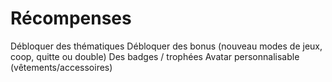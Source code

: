 # Récompenses

Débloquer des thématiques
Débloquer des bonus (nouveau modes de jeux, coop, quitte ou double)
Des badges / trophées
Avatar personnalisable (vêtements/accessoires)